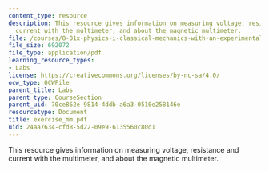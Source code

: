 ```yaml
---
content_type: resource
description: This resource gives information on measuring voltage, resistance and
  current with the multimeter, and about the magnetic multimeter.
file: /courses/8-01x-physics-i-classical-mechanics-with-an-experimental-focus-fall-2002/24aa7634cfd85d2209e96135560c80d1_exercise_mm.pdf
file_size: 692072
file_type: application/pdf
learning_resource_types:
- Labs
license: https://creativecommons.org/licenses/by-nc-sa/4.0/
ocw_type: OCWFile
parent_title: Labs
parent_type: CourseSection
parent_uid: 70ce862e-9814-4ddb-a6a3-0510e258146e
resourcetype: Document
title: exercise_mm.pdf
uid: 24aa7634-cfd8-5d22-09e9-6135560c80d1
---
```

This resource gives information on measuring voltage, resistance and current with the multimeter, and about the magnetic multimeter.